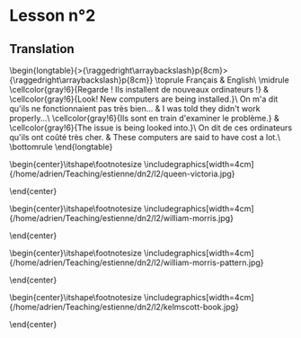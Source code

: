 # Lesson n°2





## Translation


\begin{longtable}{>{\raggedright\arraybackslash}p{8cm}>{\raggedright\arraybackslash}p{8cm}}
\toprule
Français & English\\
\midrule
\cellcolor{gray!6}{Regarde ! Ils installent de nouveaux ordinateurs !} & \cellcolor{gray!6}{Look! New computers are being installed.}\\
On m'a dit qu'ils ne fonctionnaient pas très bien... & I was told they didn't work properly...\\
\cellcolor{gray!6}{Ils sont en train d'examiner le problème.} & \cellcolor{gray!6}{The issue is being looked into.}\\
On dit de ces ordinateurs qu'ils ont coûté très cher. & These computers are said to have cost a lot.\\
\bottomrule
\end{longtable}

\begin{center}\itshape\footnotesize
\includegraphics[width=4cm]{/home/adrien/Teaching/estienne/dn2/l2/queen-victoria.jpg}

\end{center}



\begin{center}\itshape\footnotesize
\includegraphics[width=4cm]{/home/adrien/Teaching/estienne/dn2/l2/william-morris.jpg}

\end{center}



\begin{center}\itshape\footnotesize
\includegraphics[width=4cm]{/home/adrien/Teaching/estienne/dn2/l2/william-morris-pattern.jpg}

\end{center}



\begin{center}\itshape\footnotesize
\includegraphics[width=4cm]{/home/adrien/Teaching/estienne/dn2/l2/kelmscott-book.jpg}

\end{center}
